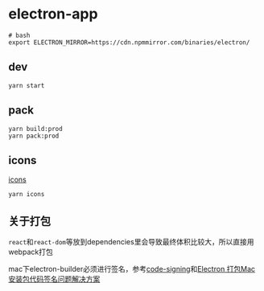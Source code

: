 # electron-app

```
# bash
export ELECTRON_MIRROR=https://cdn.npmmirror.com/binaries/electron/
```

## dev

```
yarn start
```

## pack

```
yarn build:prod
yarn pack:prod
```

## icons

[icons](https://www.electron.build/icons)

```
yarn icons
```

## 关于打包

`react`和`react-dom`等放到dependencies里会导致最终体积比较大，所以直接用webpack打包

mac下electron-builder必须进行签名，参考[code-signing](https://www.electron.build/code-signing)和[Electron 打包Mac安装包代码签名问题解决方案](https://segmentfault.com/a/1190000012902525)
